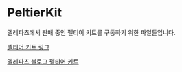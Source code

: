 
# PeltierKit

엘레파츠에서 판매 중인 펠티어 키트를 구동하기 위한 파일들입니다.

[펠티어 키트 링크](https://www.eleparts.co.kr/EPXV9X6F)

[엘레파츠 블로그 펠티어 키트](https://blog.naver.com/elepartsblog/222337504077)
